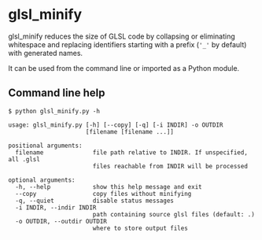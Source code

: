 # glsl_minify

glsl_minify reduces the size of GLSL code by collapsing or eliminating
whitespace and replacing identifiers starting with a prefix (`'_'` by default)
with generated names.

It can be used from the command line or imported as a Python module.

## Command line help

    $ python glsl_minify.py -h

    usage: glsl_minify.py [-h] [--copy] [-q] [-i INDIR] -o OUTDIR
                          [filename [filename ...]]

    positional arguments:
      filename              file path relative to INDIR. If unspecified, all .glsl
                            files reachable from INDIR will be processed

    optional arguments:
      -h, --help            show this help message and exit
      --copy                copy files without minifying
      -q, --quiet           disable status messages
      -i INDIR, --indir INDIR
                            path containing source glsl files (default: .)
      -o OUTDIR, --outdir OUTDIR
                            where to store output files
